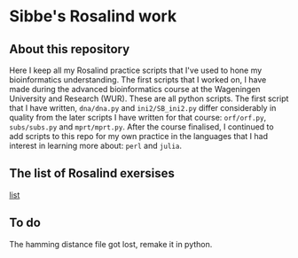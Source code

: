 # Sibbe's Rosalind work

## About this repository

Here I keep all my Rosalind practice scripts that I've used to hone my bioinformatics understanding. The first scripts that I worked on, I have made during the advanced bioinformatics course at the Wageningen University and Research (WUR). These are all python scripts. The first script that I have written, `dna/dna.py` and `ini2/SB_ini2.py` differ  considerably in quality from the later scripts I have written for that course: `orf/orf.py`, `subs/subs.py` and `mprt/mprt.py`. After the course finalised, I continued to add scripts to this repo for my own practice in the languages that I had interest in learning more about: `perl` and `julia`.

## The list of Rosalind exersises

[list](https://rosalind.info/problems/list-view/)

## To do

The hamming distance file got lost, remake it in python.
